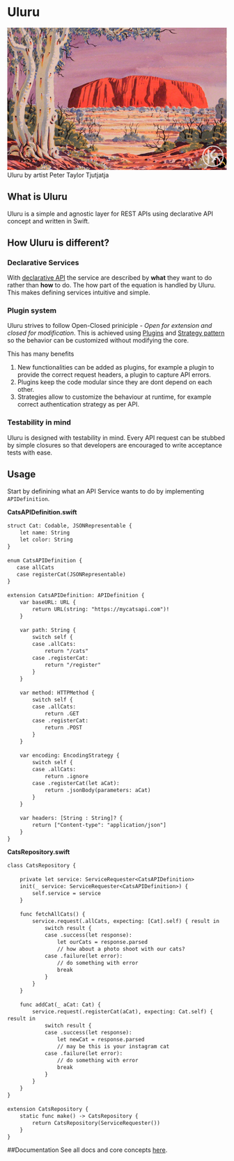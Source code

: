 # Uluru 

![Uluru by artist Peter Taylor Tjutjatja](docs/uluru-photo.jpg)Uluru by artist Peter Taylor Tjutjatja

## What is Uluru
Uluru is a simple and agnostic layer for REST APIs using declarative API concept and written in Swift.

## How Uluru is different?

### Declarative Services
With [declarative API](https://www.twilio.com/blog/2017/05/declarative-apis.html) the service are described by **what** they want to do rather than **how** to do. The how part of the equation is handled by Uluru. This makes defining services intuitive and simple.

### Plugin system
Uluru strives to follow Open-Closed priniciple - *Open for extension and closed for modification*. This is achieved using [Plugins](https://subscription.packtpub.com/book/web_development/9781783287338/1/ch01lvl1sec13/exploring-middleware-architecture) and [Strategy pattern](https://en.wikipedia.org/wiki/Strategy_pattern) so the behavior can be customized without modifying the core.

This has many benefits 

1. New functionalities can be added as plugins, for example a plugin to provide the correct request headers, a plugin to capture API errors.
2. Plugins keep the code modular since they are dont depend on each other.
3. Strategies allow to customize the behaviour at runtime, for example correct authentication strategy as per API.

### Testability in mind
Uluru is designed with testability in mind. Every API request can be stubbed by simple closures so that developers are encouraged to write acceptance tests with ease. 

## Usage

Start by definining what an API Service wants to do by implementing `APIDefinition`. 

**CatsAPIDefinition.swift**

```
struct Cat: Codable, JSONRepresentable {
    let name: String
    let color: String
}

enum CatsAPIDefinition {
   case allCats
   case registerCat(JSONRepresentable)
}

extension CatsAPIDefinition: APIDefinition {
    var baseURL: URL {
        return URL(string: "https://mycatsapi.com")!
    }

    var path: String {
        switch self {
        case .allCats:
            return "/cats"
        case .registerCat:
            return "/register"
        }
    }

    var method: HTTPMethod {
        switch self {
        case .allCats:
            return .GET
        case .registerCat:
            return .POST
        }
    }

    var encoding: EncodingStrategy {
        switch self {
        case .allCats:
            return .ignore
        case .registerCat(let aCat):
            return .jsonBody(parameters: aCat)
        }
    }

    var headers: [String : String]? {
        return ["Content-type": "application/json"]
    }
}

```

**CatsRepository.swift**

```
class CatsRepository {

    private let service: ServiceRequester<CatsAPIDefinition>
    init(_ service: ServiceRequester<CatsAPIDefinition>) {
        self.service = service
    }

    func fetchAllCats() {
        service.request(.allCats, expecting: [Cat].self) { result in
            switch result {
            case .success(let response):
                let ourCats = response.parsed
                // how about a photo shoot with our cats?
            case .failure(let error):
                // do something with error
                break
            }
        }
    }

    func addCat(_ aCat: Cat) {
        service.request(.registerCat(aCat), expecting: Cat.self) { result in
            switch result {
            case .success(let response):
                let newCat = response.parsed
                // may be this is your instagram cat
            case .failure(let error):
                // do something with error
                break
            }
        }
    }
}

extension CatsRepository {
    static func make() -> CatsRepository {
        return CatsRepository(ServiceRequester())
    }
}
```


##Documentation
See all docs and core concepts [here](docs/README.md).
